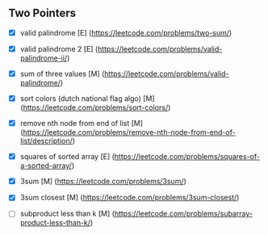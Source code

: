 
## Two Pointers 

- [x] valid palindrome [E] (https://leetcode.com/problems/two-sum/)
- [x] valid palindrome 2 [E] (https://leetcode.com/problems/valid-palindrome-ii/)
- [x] sum of three values [M] (https://leetcode.com/problems/valid-palindrome/)
- [x] sort colors (dutch national flag algo) [M] (https://leetcode.com/problems/sort-colors/)
- [x] remove nth node from end of list [M] (https://leetcode.com/problems/remove-nth-node-from-end-of-list/description/)
- [x] squares of sorted array [E] (https://leetcode.com/problems/squares-of-a-sorted-array/)
- [x] 3sum [M] (https://leetcode.com/problems/3sum/)
- [x] 3sum closest [M] (https://leetcode.com/problems/3sum-closest/)
- [ ] subproduct less than k [M] (https://leetcode.com/problems/subarray-product-less-than-k/)

